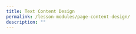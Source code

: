 ```yaml
---
title: Text Content Design
permalink: /lesson-modules/page-content-design/
description: ""
---
```


